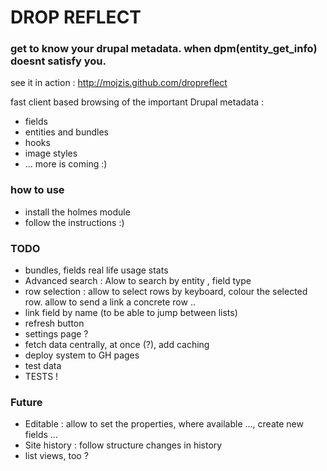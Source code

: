 # DROP REFLECT
### get to know your drupal metadata. when dpm(entity_get_info) doesnt satisfy you.

see it in action : http://mojzis.github.com/dropreflect  



fast client based browsing of the important Drupal metadata :  

* fields
* entities and bundles
* hooks
* image styles
* ... more is coming :)

### how to use
* install the holmes module
* follow the instructions :)


### TODO
* bundles, fields real life usage stats
* Advanced search : Alow to search by entity , field type
* row selection : allow to select rows by keyboard, colour the selected row. allow to send a link a concrete row ..
* link field by name (to be able to jump between lists)
* refresh button
* settings page ?
* fetch data centrally, at once (?), add caching
* deploy system to GH pages
* test data
* TESTS !

### Future
* Editable : allow to set the properties, where available ..., create new fields ...
* Site history : follow structure changes in history
* list views, too ?
